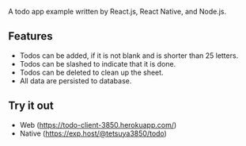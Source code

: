 A todo app example written by React.js, React Native, and Node.js.

## Features

* Todos can be added, if it is not blank and is shorter than 25 letters.
* Todos can be slashed to indicate that it is done.
* Todos can be deleted to clean up the sheet.
* All data are persisted to database.

## Try it out

* Web (https://todo-client-3850.herokuapp.com/)
* Native (https://exp.host/@tetsuya3850/todo)
